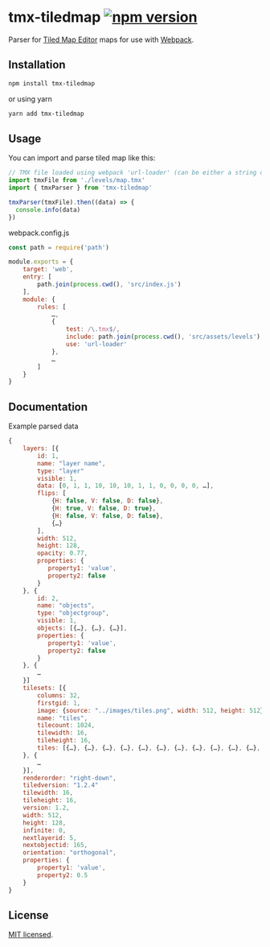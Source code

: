 # tmx-tiledmap [![npm version](https://badge.fury.io/js/tmx-tiledmap.svg)](//npmjs.com/package/tmx-tiledmap)

Parser for [Tiled Map Editor](http://www.mapeditor.org/) maps for use with [Webpack](https://webpack.js.org/).


## Installation

```sh
npm install tmx-tiledmap
```

or using yarn

```sh
yarn add tmx-tiledmap
```
## Usage

You can import and parse tiled map like this:

```js
// TMX file loaded using webpack 'url-loader' (can be either a string or URL encoded data)
import tmxFile from './levels/map.tmx'
import { tmxParser } from 'tmx-tiledmap'

tmxParser(tmxFile).then((data) => {
  console.info(data)
})
```

webpack.config.js

```js
const path = require('path')

module.exports = {
    target: 'web',
    entry: [
        path.join(process.cwd(), 'src/index.js')
    ],
    module: {
        rules: [
            …,
            {
                test: /\.tmx$/,
                include: path.join(process.cwd(), 'src/assets/levels'),
                use: 'url-loader'
            },
            …
        ]
    }
}
```

## Documentation

Example parsed data

```js
{
    layers: [{
        id: 1,
        name: "layer name",
        type: "layer"
        visible: 1,
        data: [0, 1, 1, 10, 10, 10, 1, 1, 0, 0, 0, 0, …],
        flips: [
            {H: false, V: false, D: false},
            {H: true, V: false, D: true},
            {H: false, V: false, D: false},
            {…}
        ],
        width: 512,
        height: 128,
        opacity: 0.77,
        properties: {
           property1: 'value',
           property2: false   
        }
    }, {
        id: 2,
        name: "objects",
        type: "objectgroup",
        visible: 1,
        objects: [{…}, {…}, {…}],
        properties: {
           property1: 'value',
           property2: false   
        }
    }, {
        …
    }]
    tilesets: [{
        columns: 32,
        firstgid: 1,
        image: {source: "../images/tiles.png", width: 512, height: 512},
        name: "tiles",
        tilecount: 1024,
        tilewidth: 16,
        tileheight: 16,
        tiles: [{…}, {…}, {…}, {…}, {…}, {…}, {…}, {…}, {…}, {…}, {…}, {…}]
    }, {
        …
    }],
    renderorder: "right-down",
    tiledversion: "1.2.4"
    tilewidth: 16,
    tileheight: 16,
    version: 1.2,
    width: 512,
    height: 128,
    infinite: 0,
    nextlayerid: 5,
    nextobjectid: 165,
    orientation: "orthogonal",
    properties: {
        property1: 'value', 
        property2: 0.5
    }
}
```

## License

[MIT licensed](./LICENSE).
